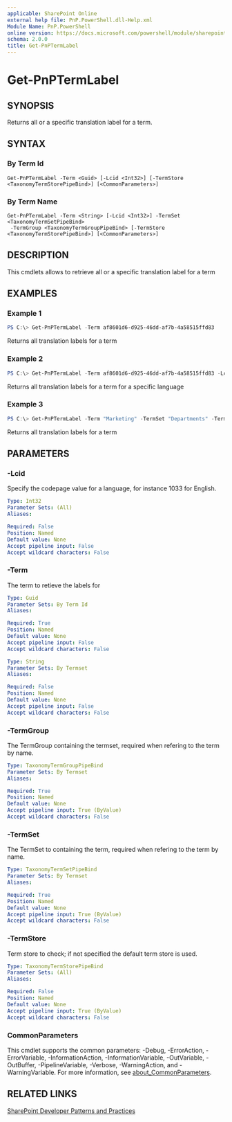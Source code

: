 ```yaml
---
applicable: SharePoint Online
external help file: PnP.PowerShell.dll-Help.xml
Module Name: PnP.PowerShell
online version: https://docs.microsoft.com/powershell/module/sharepoint-pnp/get-pnptermlabel
schema: 2.0.0
title: Get-PnPTermLabel
---
```



# Get-PnPTermLabel

## SYNOPSIS
Returns all or a specific translation label for a term.

## SYNTAX

### By Term Id
```
Get-PnPTermLabel -Term <Guid> [-Lcid <Int32>] [-TermStore <TaxonomyTermStorePipeBind>] [<CommonParameters>]
```

### By Term Name
```
Get-PnPTermLabel -Term <String> [-Lcid <Int32>] -TermSet <TaxonomyTermSetPipeBind>
 -TermGroup <TaxonomyTermGroupPipeBind> [-TermStore <TaxonomyTermStorePipeBind>] [<CommonParameters>]
```

## DESCRIPTION
This cmdlets allows to retrieve all or a specific translation label for a term

## EXAMPLES

### Example 1
```powershell
PS C:\> Get-PnPTermLabel -Term af8601d6-d925-46dd-af7b-4a58515ffd83
```

Returns all translation labels for a term

### Example 2
```powershell
PS C:\> Get-PnPTermLabel -Term af8601d6-d925-46dd-af7b-4a58515ffd83 -Lcid 1033
```

Returns all translation labels for a term for a specific language

### Example 3
```powershell
PS C:\> Get-PnPTermLabel -Term "Marketing" -TermSet "Departments" -TermGroup "Corporate"
```

Returns all translation labels for a term

## PARAMETERS


### -Lcid
Specify the codepage value for a language, for instance 1033 for English.

```yaml
Type: Int32
Parameter Sets: (All)
Aliases:

Required: False
Position: Named
Default value: None
Accept pipeline input: False
Accept wildcard characters: False
```

### -Term
The term to retieve the labels for

```yaml
Type: Guid
Parameter Sets: By Term Id
Aliases:

Required: True
Position: Named
Default value: None
Accept pipeline input: False
Accept wildcard characters: False
```

```yaml
Type: String
Parameter Sets: By Termset
Aliases:

Required: False
Position: Named
Default value: None
Accept pipeline input: False
Accept wildcard characters: False
```

### -TermGroup
The TermGroup containing the termset, required when refering to the term by name.

```yaml
Type: TaxonomyTermGroupPipeBind
Parameter Sets: By Termset
Aliases:

Required: True
Position: Named
Default value: None
Accept pipeline input: True (ByValue)
Accept wildcard characters: False
```

### -TermSet
The TermSet to containing the term, required when refering to the term by name.

```yaml
Type: TaxonomyTermSetPipeBind
Parameter Sets: By Termset
Aliases:

Required: True
Position: Named
Default value: None
Accept pipeline input: True (ByValue)
Accept wildcard characters: False
```

### -TermStore
Term store to check; if not specified the default term store is used.

```yaml
Type: TaxonomyTermStorePipeBind
Parameter Sets: (All)
Aliases:

Required: False
Position: Named
Default value: None
Accept pipeline input: True (ByValue)
Accept wildcard characters: False
```

### CommonParameters
This cmdlet supports the common parameters: -Debug, -ErrorAction, -ErrorVariable, -InformationAction, -InformationVariable, -OutVariable, -OutBuffer, -PipelineVariable, -Verbose, -WarningAction, and -WarningVariable. For more information, see [about_CommonParameters](http://go.microsoft.com/fwlink/?LinkID=113216).

## RELATED LINKS

[SharePoint Developer Patterns and Practices](https://aka.ms/sppnp)